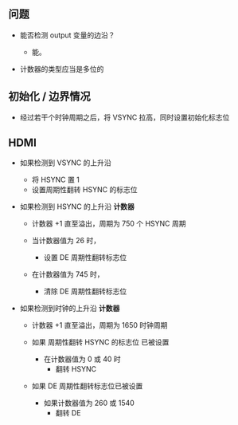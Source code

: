 ## 问题
- 能否检测 output 变量的边沿？
  - 能。

- 计数器的类型应当是多位的

## 初始化 / 边界情况
- 经过若干个时钟周期之后，将 VSYNC 拉高，同时设置初始化标志位

## HDMI
- 如果检测到 VSYNC 的上升沿
  - 将 HSYNC 置 1
  - 设置周期性翻转 HSYNC 的标志位

- 如果检测到 HSYNC 的上升沿 **计数器** 
  - 计数器 +1 直至溢出，周期为 750 个 HSYNC 周期

  - 当计数器值为 26 时，
    - 设置 DE 周期性翻转标志位
  - 在计数器值为 745 时，
    - 清除 DE 周期性翻转标志位

- 如果检测到时钟的上升沿 **计数器**
    - 计数器 +1 直至溢出，周期为 1650 时钟周期

  - 如果 周期性翻转 HSYNC 的标志位 已被设置
    - 在计数器值为 0 或 40 时
      - 翻转 HSYNC

  - 如果 DE 周期性翻转标志位已被设置
    - 如果计数器值为 $260$ 或 $1540$
      - 翻转 DE
